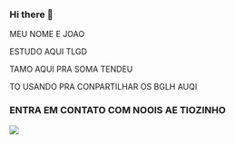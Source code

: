 ### Hi there 👋

MEU NOME E JOAO 

ESTUDO AQUI TLGD 

TAMO AQUI PRA SOMA TENDEU

TO USANDO PRA CONPARTILHAR OS BGLH AUQI 

### ENTRA EM CONTATO COM NOOIS AE TIOZINHO
 
![ ]( https://tenor.com/pt-BR/view/faail-bicicleta-moleque-menino-decara-gif-4758531 )

